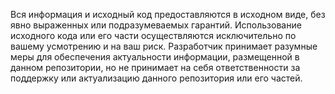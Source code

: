 Вся информация и исходный код предоставляются в исходном виде, без
явно выраженных или подразумеваемых гарантий. Использование исходного
кода или его части осуществляются исключительно по вашему усмотрению
и на ваш риск. Разработчик принимает разумные меры для
обеспечения актуальности информации, размещенной в данном репозитории,
но не принимает на себя ответственности за поддержку или актуализацию
данного репозитория или его частей.